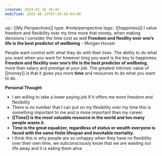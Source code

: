 ```yaml
---
created: 2024-01-16 10:44
modified: 2025-06-23T07:39:44-04:00
---
```

up::  [[My Perspectives]]
type: #note/perspective 
tags:: [[happiness]]
I value freedom and flexibility over my time more that money, when making decisions I consider the time cost as well
**Freedom and flexility over one’s life is the best predictor of wellbeing** - Morgan Housel

People want control with what they do with their lives. The ability to do what you want when you want for however long you want is the key to happiness.
**Freedom and flexility over one’s life is the best predictor of wellbeing**, more than salary and prestige at your job.
The greatest intrinsic value of [[money]] is that it gives you more **time** and resources to do what you want to do.

**Personal Thought**
- I am willing to take a lower paying job if it offers me more freedom and flexibility
- There is no number that I can put on my flexibility over my time this is something important to me and is more important than my career.
- **[[Time]] is the most valuable resource in the world and too many people waste it.**
- **Time is the great equalizer, regardless of status or wealth everyone is faced with the same finite lifespan and inevitable mortality.**
- I think this is why people are so unhappy when they have no flexibility over their own time, we subconsciously know that we are wasting our life away and it is eating them alive
